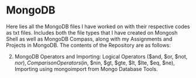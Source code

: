 # MongoDB
Here lies all the MongoDB files I have worked on with their respective codes as txt files. Includes both the file types that I have created on Mongosh Shell as well as MongoDB Compass, along with my Assignments and Projects in MongoDB. The contents of the Repository are as follows:

2. MongoDB Operators and Importing: Logical Operators ($and, $or, $not, $nor), Comparison Operators ($in, $nin, $gt, $gte, $lt, $lte, $eq, $ne), Importing using mongoimport from Mongo Database Tools.
